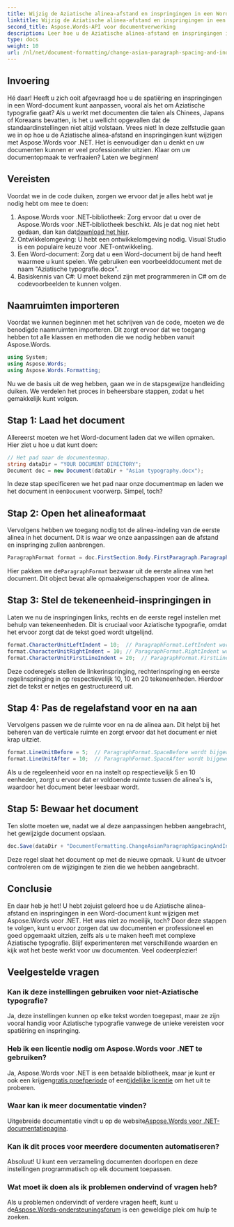 ```yaml
---
title: Wijzig de Aziatische alinea-afstand en inspringingen in een Word-document
linktitle: Wijzig de Aziatische alinea-afstand en inspringingen in een Word-document
second_title: Aspose.Words-API voor documentverwerking
description: Leer hoe u de Aziatische alinea-afstand en inspringingen in Word-documenten kunt wijzigen met Aspose.Words voor .NET met deze uitgebreide, stapsgewijze handleiding.
type: docs
weight: 10
url: /nl/net/document-formatting/change-asian-paragraph-spacing-and-indents/
---
```

## Invoering

Hé daar! Heeft u zich ooit afgevraagd hoe u de spatiëring en inspringingen in een Word-document kunt aanpassen, vooral als het om Aziatische typografie gaat? Als u werkt met documenten die talen als Chinees, Japans of Koreaans bevatten, is het u wellicht opgevallen dat de standaardinstellingen niet altijd volstaan. Vrees niet! In deze zelfstudie gaan we in op hoe u de Aziatische alinea-afstand en inspringingen kunt wijzigen met Aspose.Words voor .NET. Het is eenvoudiger dan u denkt en uw documenten kunnen er veel professioneler uitzien. Klaar om uw documentopmaak te verfraaien? Laten we beginnen!

## Vereisten

Voordat we in de code duiken, zorgen we ervoor dat je alles hebt wat je nodig hebt om mee te doen:

1.  Aspose.Words voor .NET-bibliotheek: Zorg ervoor dat u over de Aspose.Words voor .NET-bibliotheek beschikt. Als je dat nog niet hebt gedaan, dan kan dat[download het hier](https://releases.aspose.com/words/net/).
2. Ontwikkelomgeving: U hebt een ontwikkelomgeving nodig. Visual Studio is een populaire keuze voor .NET-ontwikkeling.
3. Een Word-document: Zorg dat u een Word-document bij de hand heeft waarmee u kunt spelen. We gebruiken een voorbeelddocument met de naam "Aziatische typografie.docx".
4. Basiskennis van C#: U moet bekend zijn met programmeren in C# om de codevoorbeelden te kunnen volgen.

## Naamruimten importeren

Voordat we kunnen beginnen met het schrijven van de code, moeten we de benodigde naamruimten importeren. Dit zorgt ervoor dat we toegang hebben tot alle klassen en methoden die we nodig hebben vanuit Aspose.Words.

```csharp
using System;
using Aspose.Words;
using Aspose.Words.Formatting;
```

Nu we de basis uit de weg hebben, gaan we in de stapsgewijze handleiding duiken. We verdelen het proces in beheersbare stappen, zodat u het gemakkelijk kunt volgen.

## Stap 1: Laad het document

Allereerst moeten we het Word-document laden dat we willen opmaken. Hier ziet u hoe u dat kunt doen:

```csharp
// Het pad naar de documentenmap.
string dataDir = "YOUR DOCUMENT DIRECTORY";
Document doc = new Document(dataDir + "Asian typography.docx");
```

 In deze stap specificeren we het pad naar onze documentmap en laden we het document in een`Document` voorwerp. Simpel, toch?

## Stap 2: Open het alineaformaat

Vervolgens hebben we toegang nodig tot de alinea-indeling van de eerste alinea in het document. Dit is waar we onze aanpassingen aan de afstand en inspringing zullen aanbrengen.

```csharp
ParagraphFormat format = doc.FirstSection.Body.FirstParagraph.ParagraphFormat;
```

 Hier pakken we de`ParagraphFormat` bezwaar uit de eerste alinea van het document. Dit object bevat alle opmaakeigenschappen voor de alinea.

## Stap 3: Stel de tekeneenheid-inspringingen in

Laten we nu de inspringingen links, rechts en de eerste regel instellen met behulp van tekeneenheden. Dit is cruciaal voor Aziatische typografie, omdat het ervoor zorgt dat de tekst goed wordt uitgelijnd.

```csharp
format.CharacterUnitLeftIndent = 10;  // ParagraphFormat.LeftIndent wordt bijgewerkt
format.CharacterUnitRightIndent = 10; // ParagraphFormat.RightIndent wordt bijgewerkt
format.CharacterUnitFirstLineIndent = 20;  // ParagraphFormat.FirstLineIndent wordt bijgewerkt
```

Deze coderegels stellen de linkerinspringing, rechterinspringing en eerste regelinspringing in op respectievelijk 10, 10 en 20 tekeneenheden. Hierdoor ziet de tekst er netjes en gestructureerd uit.

## Stap 4: Pas de regelafstand voor en na aan

Vervolgens passen we de ruimte voor en na de alinea aan. Dit helpt bij het beheren van de verticale ruimte en zorgt ervoor dat het document er niet krap uitziet.

```csharp
format.LineUnitBefore = 5;  // ParagraphFormat.SpaceBefore wordt bijgewerkt
format.LineUnitAfter = 10;  // ParagraphFormat.SpaceAfter wordt bijgewerkt
```

Als u de regeleenheid voor en na instelt op respectievelijk 5 en 10 eenheden, zorgt u ervoor dat er voldoende ruimte tussen de alinea's is, waardoor het document beter leesbaar wordt.

## Stap 5: Bewaar het document

Ten slotte moeten we, nadat we al deze aanpassingen hebben aangebracht, het gewijzigde document opslaan.

```csharp
doc.Save(dataDir + "DocumentFormatting.ChangeAsianParagraphSpacingAndIndents.doc");
```

Deze regel slaat het document op met de nieuwe opmaak. U kunt de uitvoer controleren om de wijzigingen te zien die we hebben aangebracht.

## Conclusie

En daar heb je het! U hebt zojuist geleerd hoe u de Aziatische alinea-afstand en inspringingen in een Word-document kunt wijzigen met Aspose.Words voor .NET. Het was niet zo moeilijk, toch? Door deze stappen te volgen, kunt u ervoor zorgen dat uw documenten er professioneel en goed opgemaakt uitzien, zelfs als u te maken heeft met complexe Aziatische typografie. Blijf experimenteren met verschillende waarden en kijk wat het beste werkt voor uw documenten. Veel codeerplezier!

## Veelgestelde vragen

### Kan ik deze instellingen gebruiken voor niet-Aziatische typografie?
Ja, deze instellingen kunnen op elke tekst worden toegepast, maar ze zijn vooral handig voor Aziatische typografie vanwege de unieke vereisten voor spatiëring en inspringing.

### Heb ik een licentie nodig om Aspose.Words voor .NET te gebruiken?
 Ja, Aspose.Words voor .NET is een betaalde bibliotheek, maar je kunt er ook een krijgen[gratis proefperiode](https://releases.aspose.com/) of een[tijdelijke licentie](https://purchase.aspose.com/temporary-license/) om het uit te proberen.

### Waar kan ik meer documentatie vinden?
 Uitgebreide documentatie vindt u op de website[Aspose.Words voor .NET-documentatiepagina](https://reference.aspose.com/words/net/).

### Kan ik dit proces voor meerdere documenten automatiseren?
Absoluut! U kunt een verzameling documenten doorlopen en deze instellingen programmatisch op elk document toepassen.

### Wat moet ik doen als ik problemen ondervind of vragen heb?
 Als u problemen ondervindt of verdere vragen heeft, kunt u de[Aspose.Words-ondersteuningsforum](https://forum.aspose.com/c/words/8) is een geweldige plek om hulp te zoeken.
